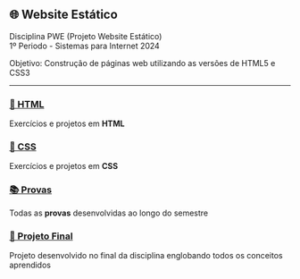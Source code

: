 ## 🌐 Website Estático

Disciplina PWE (Projeto Website Estático)<br>
1º Periodo - Sistemas para Internet 2024

Objetivo: Construção de páginas web utilizando as versões de HTML5 e CSS3

---

### [📝 HTML](https://arthurz7.github.io/website-estatico/html/)
Exercícios e projetos em **HTML** 

### [🎨 CSS](https://arthurz7.github.io/website-estatico/css/)
Exercícios e projetos em **CSS**

### [📚 Provas](https://arthurz7.github.io/website-estatico/provas/)
Todas as **provas** desenvolvidas ao longo do semestre

### [🚀 Projeto Final](https://arthurz7.github.io/site-tv-retro/)
Projeto desenvolvido no final da disciplina englobando todos os conceitos aprendidos

